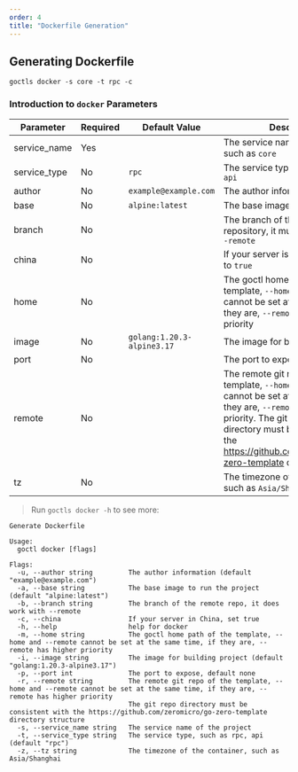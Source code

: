 ```yaml
---
order: 4
title: "Dockerfile Generation"
---
```


## Generating Dockerfile

```shell
goctls docker -s core -t rpc -c
```

### Introduction to `docker` Parameters

| Parameter    | Required | Default Value              | Description                                                                                                                                                                                                                                                                |
| ------------ | -------- | -------------------------- | -------------------------------------------------------------------------------------------------------------------------------------------------------------------------------------------------------------------------------------------------------------------------- |
| service_name | Yes      |                            | The service name of the project, such as `core`                                                                                                                                                                                                                            |
| service_type | No       | `rpc`                      | The service type, such as `rpc` or `api`                                                                                                                                                                                                                                   |
| author       | No       | `example@example.com`      | The author information                                                                                                                                                                                                                                                     |
| base         | No       | `alpine:latest`            | The base image to run the project                                                                                                                                                                                                                                          |
| branch       | No       |                            | The branch of the remote repository, it must be used with `--remote`                                                                                                                                                                                                       |
| china        | No       |                            | If your server is in China, set this to `true`                                                                                                                                                                                                                             |
| home         | No       |                            | The goctl home path of the template, `--home` and `--remote` cannot be set at the same time, if they are, `--remote` has higher priority                                                                                                                                   |
| image        | No       | `golang:1.20.3-alpine3.17` | The image for building the project                                                                                                                                                                                                                                         |
| port         | No       |                            | The port to expose, default none                                                                                                                                                                                                                                           |
| remote       | No       |                            | The remote git repository of the template, `--home` and `--remote` cannot be set at the same time, if they are, `--remote` has higher priority. The git repository directory must be consistent with the https://github.com/zeromicro/go-zero-template directory structure |
| tz           | No       |                            | The timezone of the container, such as `Asia/Shanghai`                                                                                                                                                                                                                     |

> Run `goctls docker -h` to see more:

```shell
Generate Dockerfile

Usage:
  goctl docker [flags]

Flags:
  -u, --author string         The author information (default "example@example.com")
  -a, --base string           The base image to run the project (default "alpine:latest")
  -b, --branch string         The branch of the remote repo, it does work with --remote
  -c, --china                 If your server in China, set true
  -h, --help                  help for docker
  -m, --home string           The goctl home path of the template, --home and --remote cannot be set at the same time, if they are, --remote has higher priority
  -i, --image string          The image for building project (default "golang:1.20.3-alpine3.17")
  -p, --port int              The port to expose, default none
  -r, --remote string         The remote git repo of the template, --home and --remote cannot be set at the same time, if they are, --remote has higher priority
                              The git repo directory must be consistent with the https://github.com/zeromicro/go-zero-template directory structure
  -s, --service_name string   The service name of the project
  -t, --service_type string   The service type, such as rpc, api (default "rpc")
  -z, --tz string             The timezone of the container, such as Asia/Shanghai
```
